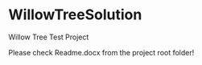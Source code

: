 # WillowTreeSolution
Willow Tree Test Project

Please check Readme.docx from the project root folder!
